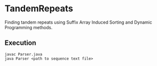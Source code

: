 # TandemRepeats
Finding tandem repeats using Suffix Array Induced Sorting and Dynamic Programming methods.

## Execution<br/>
`javac Parser.java`<br/>`java Parser <path to sequence text file>`
